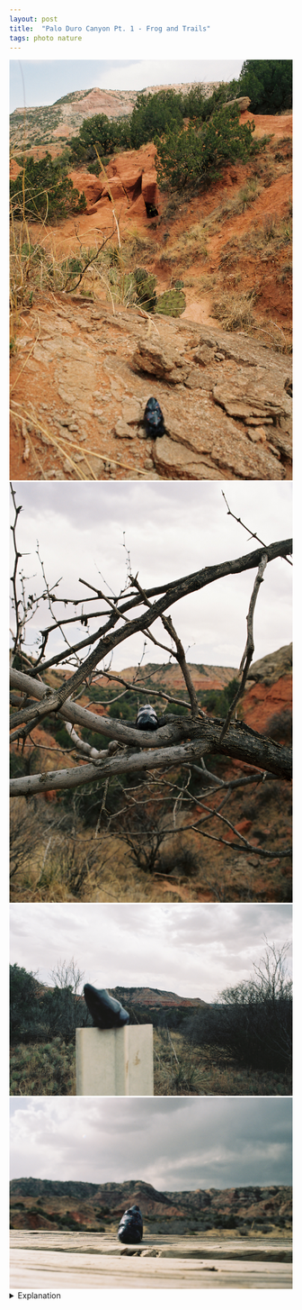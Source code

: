 ```yaml
---
layout: post
title:  "Palo Duro Canyon Pt. 1 - Frog and Trails"
tags: photo nature
---
```


<div class="grid two">
    <img src="/assets/images/2022-04/palo-duro/2022-04-10-palo-duro-1.jpg" alt="Frog and Trails">
    <img src="/assets/images/2022-04/palo-duro/2022-04-10-palo-duro-2.jpg" alt="Frog and Trails">
    <img src="/assets/images/2022-04/palo-duro/2022-04-10-palo-duro-3.jpg" alt="Frog and Trails">
    <img src="/assets/images/2022-04/palo-duro/2022-04-10-palo-duro-4.jpg" alt="Frog and Trails">
</div>

<details>
    <summary>Explanation</summary>

    As I'm writing this a couple weeks after these pictures were taken, I just started a new job. Before starting a new job, I like to take time to travel and see the world a bit. Being single, this is almost exclusively done on my own and I find myself deeply at peace with traveling alone nowadays.<br><br>
    
    For this trip I decided to go out towards Amarillo and see Palo Duro Canyon. You might ask yourself, why drive out 6+ hours to go see some canyon in the Texas Panhandle? For me personally there are a couple of reasons. The first and less personal reason is that Palo Duro Canyon, though a Texas State Park and not a National Park, is actually the second largest canyon in the United States, behind the Grand Canyon. The second reason is that 5 years ago, back in the summer/fall of 2017 I had made plans to see Palo Duro Canyon as part of a significantly longer trip. Unfortunately, it was rainy and I made the decision to skip it and return home instead.<br><br>

    Honestly I'm kind of glad I ended up coming now, which isn't to say that I wouldn't have enjoyed it 5 years ago. But I do think that I am a bit of a different person now and my head was in a very different place then than it is now. That said, should I come back, which I do think I plan on doing sometime in the future, I would make probably a few changes. First off, I'd probably try to skip the weekend. Amarillo, being in the Texas Panhandle is very much in the part of America that is deeply religious and, as a result, most things are closed or only open for very short hours on Sunday. This doesn't necessarily affect the park itself but did make things a bit awkward when I arrived and was deciding what I wanted to do. Another thing, which I always tell myself but never do, is probably to plan a bit more carefully. I tend to be a very impulsive and spontaneous traveler, with very little planned out. This works well when on your own, but also can be very troublesome if things don't pan out one way or another. I'd also probably give myself more time, there's quite a lot to see in and around the area, including Caprock Canyon State Park and Lake Meredith National Recreation Area.<br><br>

    Anyway, these pictures were taken on Sunday afternoon after visiting the visitor center. One thing I've liked doing recently, especially when traveling to state or national parks is to get a little trinket or stuffed animal. This serves a couple purposes. One, in regards to stuffed animals, I don't generally keep them. One of my close friends recently had a baby and it's kind of fun to get a stuffed animal and take pictures of it from "where it's from" before giving it away. Two, I find landscape images difficult and having something to put in the foreground allows me to take pictures with the landscape in the background. The reason why I find landscapes difficult is that it's hard for me to tell a distinct story, many of them blend into telling the same story, of nature and perhaps majesty. Using something in the foreground allows for different stories to be told. Three, I don't like pictures of me, so having a sort of avatar is my way of saying that I was there to some extent without having my picture taken. And four, I find that small objects allow more flexibility in positioning which can be important on narrow trails.<br><br>

    The first three pictures here were taken relatively close together, probably within 40 minutes of each other. They were taken close to the beginning of the Givens, Spicer, Lowry (GSL) trail. While labeled a "difficult" trail, it's honestly not too bad. While there is some minor roughness to the terrain, it's a generally well worn trail that doesn't have too much in the way of elevation difference. Honestly, the difficulty mainly comes from it being a relatively long trail at just over 3 miles one way. At the advice of the worker who rung me up at the visitor center for the small frog sculpture I picked up, I ended up doing the GSL trail which I then turned off to do the Little Fox Canyon Trail before looping into the end of the Lighthouse trail, taking that back.<br><br>

    The last picture was taken on the Little Fox Canyon Trail. There's a small hill you can walk to the top of about halfway down the loop that has a solitary bench on it which is where that picture is taken.<br><br>

    When I mentioned that I like having small trinkets, I think that the second and third pictures are the best examples of that. Being able to balance something between tree branches or on a trail post allows for these kinds of interesting set ups that don't impede deeply on the landscape behind them but instead call your attention, either forward to the frog in the branches or away to the background. I find these pictures interesting because to me they serve very different purposes.<br><br>

    Unlike the pictures I took during SXSW, these pictures mainly use space and focus. The 1st and 3rd pictures call attention to the background by blurring the foreground. The 2nd and 4th do the opposite and call attention forward. As a result the 1st and 3rd feel more like landscapes, calling attention to the nature in the distance while acknowledging the existence of something in the foreground. On the other hand, the 2nd and 4th pictures feel more like portraits. Here is a frog and where it lives. It's quiet, there's solitude, but the focus is that something lives there in that quiet and solitude.<br><br>
    
    To me the 4th picture in particular also calls back to many other images. It brings up memories of quiet sandy beaches and sunsets, a lone figure lying on the beach, even with neither beaches nor a sunset. When I talk about evocation, I tend to think of other pictures I've seen or collections of images with a similar intent. Even without a person present, this frog sitting peacefully on a bench is every laid back peaceful traveler, trying to escape the bustle of the city or the restlessness of the mind.<br><br>

    While the day was quite cloudy during my hiking, I tried to be quite particular in how I took these pictures. Pretty much all the pictures I took were with quite a narrow aperture, I believe the widest open was maybe, f8 though I believe most were f16 or f22. As a result, the images are mostly clear throughout the entire image. I wasn't really too fussed with the shutter speed and I think most of these were around 1/30 or so. Ultimately the necessity for me was to have a generally sharp image throughout. Having some level of bluriness allows focus to matter, but too much here would obliterate the foreground or background which doesn't help these images at all. That said, it's not like I could have shot at f2.8, the widest open for the lens I was using, as even though it was cloudy, it was too bright to take pictures wide open.<br><br>
    
    One thing to note here is that this is a different lens than I was using for SXSW. I managed to get a Minolta 28mm f2.8 lens and also another Vivitar 28mm f2.8 which I was keen to try out. All of these pictures taken on the Portra 160 film were taken with the Minolta 28mm. Interestingly though, because of how these pictures turned out I would say that only the 1st and 3rd pictures really take advantage of the distance stretching effect that wide angle lenses bring.<br><br>

    This post has already gotten quite long and I think I'm done talking about the pictures now. But before ending off, I just kind of want to express my attitudes toward solo travel. To me, traveling on my own is both an expression of my personal freedom and independence. But it's also a way for me to communicate and understand the rest of the world and people in it. As much as I want to express my memories to others in the form of photography, I realize that it's a simple thing to say and at times a profoundly difficult thing to do. I find it hard to express the people I meet through photography.<br><br>

    For example, at the end point of the Little Fox Canyon Trail before it turns back around, I met a couple who had sat down for a rest. I talked with them for a couple minutes and learned that the man was from Ann Arbor and went to school in Austin. He also went back to Ann Arbor recently for his step dad's funeral. How do you express that in a picture? Ultimately no single picture can tell that story.<br><br>

    Or as a different example, after I had peeled off the GSL trail to see the end of the Lighthouse trail, I met another solo hiker, Katie. She was from Amarillo and was going back to school. We bonded over a shared hatred of litterers, especially those who litter in our State parks. She was kind enough to drive me back to the GSL trailhead after we finished walking back to the beginning of the Lighthouse trail. At this point, I regret not taking her contact details when she offered them and I also regret not taking her picture. But I also find myself wondering, how do I tell that story in a picture? Honestly, I think the right answer is that I can't but that I should still try to take those pictures.<br><br>
    
    One downside of film is that it's very restrictive. You only have so many pictures you can take per roll. You can't free up space on an SD card. You can only guess what something will look like. For my camera at least there isn't a live viewfinder. Changing your aperture does nothing in relation to what your image will end up looking like even though aperture can have a profound impact on an image. The film you use can and likely will drastically affect the colors and grain of your images. All that lines up to making me feel a bit hesitant to take pictures. At times, that works to my benefit. It slows my thinking, it makes me refrain from taking too many of the same picture. But it also makes it so that I don't take pictures that may be worth taking, not necessarily as "good" images, ones that can tell others stories, but instead pictures purely for me and my memories alone. I think in the future if I travel alongside someone for any extended period of time, I'll try and ask if I can take their picture. I think it's important for me to remember those things, if only for myself.
</details>

<!-- Portra 160 cloudy day, generally narrow aperture (f8-22) -->
<!-- Frog as an avatar, a replacement for me. Explanation of trails I took, GSL, Little Fox, Lighthouse -->
<!-- Katie from Amarillo, "Bohemian phase", back to school, writer, short story about how people suck, bonding over hating people who litter, Lighthouse trail -->
<!-- Couple, man from Ann Arbor, went to school in Austin, went back to Ann Arbor recently for his step dad's funeral, Little Fox Trail -->
